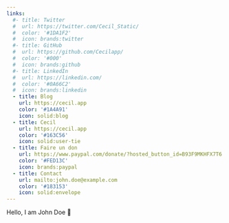 ```yaml
---
links:
  #- title: Twitter
  #  url: https://twitter.com/Cecil_Static/
  #  color: '#1DA1F2'
  #  icon: brands:twitter
  #- title: GitHub
  #  url: https://github.com/Cecilapp/
  #  color: '#000'
  #  icon: brands:github
  #- title: LinkedIn
  #  url: https://linkedin.com/
  #  color: '#0A66C2'
  #  icon: brands:linkedin
  - title: Blog
    url: https://cecil.app
    color: '#1A4A91'
    icon: solid:blog
  - title: Cecil
    url: https://cecil.app
    color: '#163C56'
    icon: solid:user-tie
  - title: Faire un don
    url: https://www.paypal.com/donate/?hosted_button_id=B93F9MKHFX7T6
    color: '#FED13C'
    icon: brands:paypal
  - title: Contact
    url: mailto:john.doe@example.com
    color: '#183153'
    icon: solid:envelope
---
```

Hello, I am John Doe 👋
